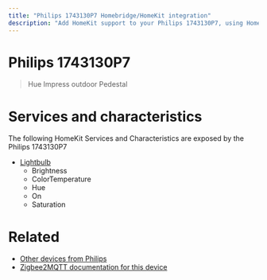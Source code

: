 ```yaml
---
title: "Philips 1743130P7 Homebridge/HomeKit integration"
description: "Add HomeKit support to your Philips 1743130P7, using Homebridge, Zigbee2MQTT and homebridge-z2m."
---
```

<!---
This file has been GENERATED using src/docgen/docgen.ts
DO NOT EDIT THIS FILE MANUALLY!
-->
# Philips 1743130P7
> Hue Impress outdoor Pedestal


# Services and characteristics
The following HomeKit Services and Characteristics are exposed by
the Philips 1743130P7

* [Lightbulb](../../light.md)
  * Brightness
  * ColorTemperature
  * Hue
  * On
  * Saturation


# Related
* [Other devices from Philips](../index.md#philips)
* [Zigbee2MQTT documentation for this device](https://www.zigbee2mqtt.io/devices/1743130P7.html)